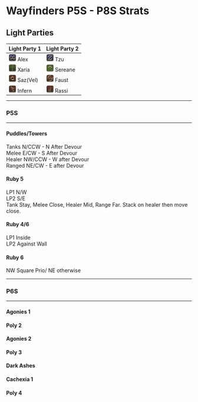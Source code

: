 # Wayfinders P5S - P8S Strats

## Light Parties  

| Light Party 1 | Light Party 2 |
| ------------- | --------------|
|<img src="icons/01_TANK/Job/Warrior.png" alt="drawing" width="20"/> Alex | <img src="icons/01_TANK/Job/Gunbreaker.png" alt="drawing" width="20"/> Tzu
|<img src="icons/02_HEALER/Job/WhiteMage.png" alt="drawing" width="20"/> Xaria | <img src="icons/02_Healer/Job/Sage.png" alt="Sage" width="20"/> Sereane
|<img src="icons/03_DPS/Job/Ninja.png" alt="drawing" width="20"/> Saz(Vel) | <img src="icons/03_DPS/Job/Samurai.png" alt="drawing" width="20"/> Faust
|<img src="icons/03_DPS/Job/Machinist.png" alt="drawing" width="20"/> Infern | <img src="icons/03_DPS/Job/RedMage.png" alt="drawing" width="20"/> Rassi  

---  

### **P5S**
--- 
#### **Puddles/Towers**  
Tanks N/CCW - N After Devour  
Melee E/CW - S After Devour  
Healer NW/CCW - W after Devour  
Ranged NE/CW - E after Devour  

#### **Ruby 5**  
LP1 N/W  
LP2 S/E  
Tank Stay, Melee Close, Healer Mid, Range Far. Stack on healer then move close.  

#### **Ruby 4/6**
LP1 Inside  
LP2 Against Wall  

#### **Ruby 6**  
NW Square Prio/ NE otherwise  

---  
### **P6S**
---  

#### **Agonies 1**  

#### **Poly 2**  

#### **Agonies 2**  

#### **Poly 3**  

#### **Dark Ashes**  

#### **Cachexia 1**  

#### **Poly 4**  